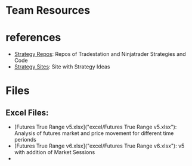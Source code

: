 # Team Resources



# references

 - [Strategy Repos](strategy_repos.md): Repos of Tradestation and Ninjatrader Strategies and Code
 - [Strategy Sites](strategy_sites.md): Site with Strategy Ideas


# Files

## Excel Files:

 - [Futures True Range v5.xlsx]("excel/Futures True Range v5.xlsx"): Analysis of futures market and price movement for different time perionds
 - [Futures True Range v6.xlsx]("excel/Futures True Range v6.xlsx"): v5 with addition of Market Sessions
 - 